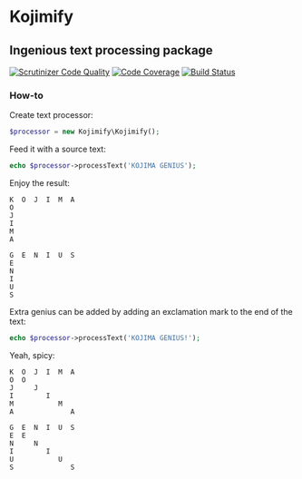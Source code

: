 # Kojimify

## Ingenious text processing package

[![Scrutinizer Code Quality](https://scrutinizer-ci.com/b/torunar/kojimify/badges/quality-score.png?b=master)](https://scrutinizer-ci.com/b/torunar/kojimify/?branch=master)
[![Code Coverage](https://scrutinizer-ci.com/b/torunar/kojimify/badges/coverage.png?b=master)](https://scrutinizer-ci.com/b/torunar/kojimify/?branch=master)
[![Build Status](https://scrutinizer-ci.com/b/torunar/kojimify/badges/build.png?b=master)](https://scrutinizer-ci.com/b/torunar/kojimify/build-status/master)

### How-to

Create text processor:
```php
$processor = new Kojimify\Kojimify();
```

Feed it with a source text:
```php
echo $processor->processText('KOJIMA GENIUS');
```

Enjoy the result:
```
K  O  J  I  M  A
O
J
I
M
A

G  E  N  I  U  S
E
N
I
U
S
```

Extra genius can be added by adding an exclamation mark to the end of the text:
```php
echo $processor->processText('KOJIMA GENIUS!');
```

Yeah, spicy:
```
K  O  J  I  M  A
O  O
J     J
I        I
M           M
A              A

G  E  N  I  U  S
E  E
N     N
I        I
U           U
S              S
```


